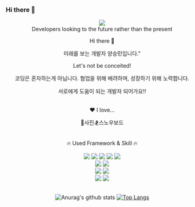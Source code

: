 ### Hi there 👋

<div align="center">
<img src="https://capsule-render.vercel.app/api?type=Waving&color=auto&height=300&section=header&text=BE%20HyeonMin&fontSize=90" />
</div>
<div align="center">
Developers looking to the future rather than the present
  
Hi there 👋

미래를 보는 개발자 양승민입니다."

Let's not be conceited! 
 
코딩은 혼자하는게 아닙니다.
협업을 위해 배려하며, 성장하기 위해 노력합니다.

서로에게 도움이 되는 개발자 되어가요‼
</div> 
<br> 
<div align="center">
❤️ I love...
  
📸사진🏂스노우보드  
</div>
<br> 
<div align="center">
🔥 Used Framework & Skill 🔥
<br><br>
<img src="https://img.shields.io/badge/HTML-E34F26?style=flat-square&logo=HTML5&logoColor=white"/>
<img src="https://img.shields.io/badge/css-1572B6?style=flat-square&logo=css3&logoColor=white">
<img src="https://img.shields.io/badge/javascript-F7DF1E?style=flat-square&logo=javascript&logoColor=black">  
<img src="https://img.shields.io/badge/bootstrap-7952B3?style=flat-square&logo=bootstrap&logoColor=white">
<img src="https://img.shields.io/badge/jquery-0769AD?style=flat-square&logo=jquery&logoColor=white">
<br>
<img src="https://img.shields.io/badge/JAVA-007396?style=flat-square&logo=java&logoColor=white">
<img src="https://img.shields.io/badge/Spring-6DB33F?style=flat-square&logo=Spring&logoColor=white">
<br>
<img src="https://img.shields.io/badge/oracle-F80000?style=flat-square&logo=oracle&logoColor=white"> 
<img src="https://img.shields.io/badge/PostgreSQL-4169E1?style=flat-square&logo=PostgreSQL&logoColor=white"> 
<br>
<img src="https://img.shields.io/badge/Eclipse IDE-2C2255?style=flat-square&logo=Eclipse IDE&logoColor=white"> 
<img src="https://img.shields.io/badge/Visual Studio Code-007ACC?style=flat-square&logo=Visual Studio Code&logoColor=white">
</div><br>

<div align="center">
  
![Anurag's github stats](https://github-readme-stats.vercel.app/api?username=coocoo08&show_icons=true&theme=radical) 
[![Top Langs](https://github-readme-stats.vercel.app/api/top-langs/?username=coocoo08&layout=compact&theme=dracula)](https://github.com/metleeha)

  </div>
<!--
**seungm2n/seungm2n** is a ✨ _special_ ✨ repository because its `README.md` (this file) appears on your GitHub profile.

Here are some ideas to get you started:

- 🔭 I’m currently working on ...
- 🌱 I’m currently learning ...
- 👯 I’m looking to collaborate on ...
- 🤔 I’m looking for help with ...
- 💬 Ask me about ...
- 📫 How to reach me: ...
- 😄 Pronouns: ...
- ⚡ Fun fact: ...
-->
